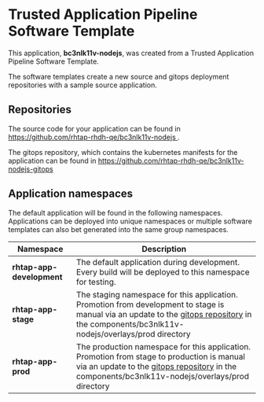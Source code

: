 # Trusted Application Pipeline Software Template

This application, **bc3nlk11v-nodejs**, was created from a Trusted Application Pipeline Software Template.

The software templates create a new source and gitops deployment repositories with a sample source application. 

## Repositories

The source code for your application can be found in [https://github.com/rhtap-rhdh-qe/bc3nlk11v-nodejs ](https://github.com/rhtap-rhdh-qe/bc3nlk11v-nodejs ).
 
The gitops repository, which contains the kubernetes manifests for the application can be found in 
[https://github.com/rhtap-rhdh-qe/bc3nlk11v-nodejs-gitops ](https://github.com/rhtap-rhdh-qe/bc3nlk11v-nodejs-gitops ) 

## Application namespaces 

The default application will be found in the following namespaces. Applications can be deployed into unique namespaces or multiple software templates can also bet generated into the same group namespaces.  

|  Namespace   |  Description   |  
| -------- | -------- |   
| **rhtap-app-development** | The default application during development. Every build will be deployed to this namespace for testing. | 
| **rhtap-app-stage** | The staging namespace for this application. Promotion from development to stage is manual via an update to the [gitops repository](https://github.com/rhtap-rhdh-qe/bc3nlk11v-nodejs-gitops ) in the components/bc3nlk11v-nodejs/overlays/prod directory |  
| **rhtap-app-prod** | The production namespace for this application. Promotion from stage to production is manual via an update to the [gitops repository](https://github.com/rhtap-rhdh-qe/bc3nlk11v-nodejs-gitops ) in the components/bc3nlk11v-nodejs/overlays/prod directory | 
